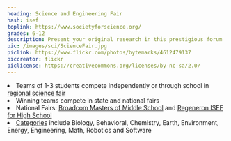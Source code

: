 ```yaml
---
heading: Science and Engineering Fair
hash: isef
toplink: https://www.societyforscience.org/
grades: 6-12
description: Present your original research in this prestigious forum
pic: /images/sci/ScienceFair.jpg
piclink: https://www.flickr.com/photos/bytemarks/4612479137
piccreator: flickr
piclicense: https://creativecommons.org/licenses/by-nc-sa/2.0/
---
```


<li>Teams of 1-3 students compete independently or through school in <a href="https://findafair.societyforscience.org/" target="_blank">regional science fair</a></li>
<li>Winning teams compete in state and national fairs</li>
<li>National Fairs: <a href="https://www.societyforscience.org/broadcom-masters/" target="_blank">Broadcom Masters of Middle School</a> and <a href="https://www.societyforscience.org/isef/" target="_blank">Regeneron ISEF for High School</a></li>
<li><a href="https://www.societyforscience.org/isef/categories-and-subcategories/" target="_blank">Categories</a> include Biology, Behavioral, Chemistry, Earth, Environment, Energy, Engineering, Math, Robotics and Software</li>
